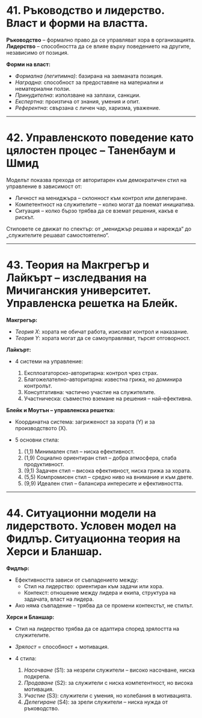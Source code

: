 # 41. Ръководство и лидерство. Власт и форми на властта.

**Ръководство** – формално право да се управляват хора в организацията.
**Лидерство** – способността да се влияе върху поведението на другите, независимо от позиция.

**Форми на власт:**

* *Формална (легитимна)*: базирана на заеманата позиция.
* *Наградна*: способност за предоставяне на материални и нематериални ползи.
* *Принудителна*: използване на заплахи, санкции.
* *Експертна*: произтича от знания, умения и опит.
* *Референтна*: свързана с личен чар, харизма, уважение.

---

# 42. Управленското поведение като цялостен процес – Таненбаум и Шмид

Моделът показва прехода от авторитарен към демократичен стил на управление в зависимост от:

* Личност на мениджъра – склонност към контрол или делегиране.
* Компетентност на служителите – колко могат да поемат инициатива.
* Ситуация – колко бързо трябва да се вземат решения, какъв е рискът.

Стиловете се движат по спектър: от „мениджър решава и нарежда“ до „служителите решават самостоятелно“.

---

# 43. Теория на Макгрегър и Лайкърт – изследвания на Мичиганския университет. Управленска решетка на Блейк.

**Макгрегър:**

* *Теория X*: хората не обичат работа, изискват контрол и наказание.
* *Теория Y*: хората могат да се самоуправляват, търсят отговорност.

**Лайкърт:**

* 4 системи на управление:

  1. Експлоататорско-авторитарна: контрол чрез страх.
  2. Благожелателно-авторитарна: известна грижа, но доминира контролът.
  3. Консултативна: частично участие на служителите.
  4. Участническа: съвместно вземане на решения – най-ефективна.

**Блейк и Моутън – управленска решетка:**

* Координатна система: загриженост за хората (Y) и за производството (X).
* 5 основни стила:

  1. (1,1) Минимален стил – ниска ефективност.
  2. (1,9) Социално ориентиран стил – добра атмосфера, слаба продуктивност.
  3. (9,1) Задачен стил – висока ефективност, ниска грижа за хората.
  4. (5,5) Компромисен стил – средно ниво на внимание и към двете.
  5. (9,9) Идеален стил – балансира интересите и ефективността.

---

# 44. Ситуационни модели на лидерството. Условен модел на Фидлър. Ситуационна теория на Херси и Бланшар.

**Фидлър:**

* Ефективността зависи от съвпадението между:
  * Стил на лидерство: ориентиран към задачи или хора.
  * Контекст: отношение между лидера и екипа, структура на задачата, власт на лидера.
* Ако няма съвпадение – трябва да се промени контекстът, не стилът.

**Херси и Бланшар:**

* Стил на лидерство трябва да се адаптира според зрялостта на служителите.
* *Зрялост* = способност + мотивация.
* 4 стила:

  1. *Насочване* (S1): за незрели служители – високо насочване, ниска подкрепа.
  2. *Продаване* (S2): за служители с ниска компетентност, но висока мотивация.
  3. *Участие* (S3): служители с умения, но колебания в мотивацията.
  4. *Делегиране* (S4): за зрели служители – ниска нужда от ръководство.
